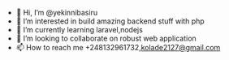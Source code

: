 - 👋 Hi, I’m @yekinnibasiru
- 👀 I’m interested in build amazing backend stuff with php
- 🌱 I’m currently learning laravel,nodejs
- 💞️ I’m looking to collaborate on robust web application
- 📫 How to reach me +248132961732,kolade2127@gmail.com

<!---
yekinnibasiru/yekinnibasiru is a ✨ special ✨ repository because its `README.md` (this file) appears on your GitHub profile.
You can click the Preview link to take a look at your changes.
--->
